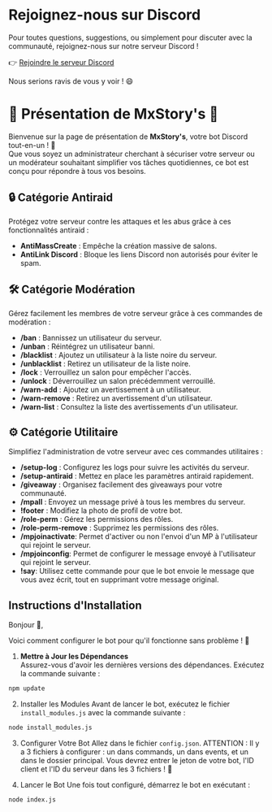 # Rejoignez-nous sur Discord
Pour toutes questions, suggestions, ou simplement pour discuter avec la communauté, rejoignez-nous sur notre serveur Discord !

👉 [Rejoindre le serveur Discord](https://discord.gg/zykD35HXmH)

Nous serions ravis de vous y voir ! 😄

# 🌟 Présentation de **MxStory's** 🌟

Bienvenue sur la page de présentation de **MxStory's**, votre bot Discord tout-en-un ! 🎉  
Que vous soyez un administrateur cherchant à sécuriser votre serveur ou un modérateur souhaitant simplifier vos tâches quotidiennes, ce bot est conçu pour répondre à tous vos besoins.

## 🔒 Catégorie Antiraid

Protégez votre serveur contre les attaques et les abus grâce à ces fonctionnalités antiraid :

- **AntiMassCreate** : Empêche la création massive de salons.
- **AntiLink Discord** : Bloque les liens Discord non autorisés pour éviter le spam.

## 🛠️ Catégorie Modération

Gérez facilement les membres de votre serveur grâce à ces commandes de modération :

- **/ban** : Bannissez un utilisateur du serveur.
- **/unban** : Réintégrez un utilisateur banni.
- **/blacklist** : Ajoutez un utilisateur à la liste noire du serveur.
- **/unblacklist** : Retirez un utilisateur de la liste noire.
- **/lock** : Verrouillez un salon pour empêcher l'accès.
- **/unlock** : Déverrouillez un salon précédemment verrouillé.
- **/warn-add** : Ajoutez un avertissement à un utilisateur.
- **/warn-remove** : Retirez un avertissement d'un utilisateur.
- **/warn-list** : Consultez la liste des avertissements d'un utilisateur.

## ⚙️ Catégorie Utilitaire

Simplifiez l'administration de votre serveur avec ces commandes utilitaires :

- **/setup-log** : Configurez les logs pour suivre les activités du serveur.
- **/setup-antiraid** : Mettez en place les paramètres antiraid rapidement.
- **/giveaway** : Organisez facilement des giveaways pour votre communauté.
- **/mpall** : Envoyez un message privé à tous les membres du serveur.
- **!footer** : Modifiez la photo de profil de votre bot.
- **/role-perm** : Gérez les permissions des rôles.
- **/role-perm-remove** : Supprimez les permissions des rôles.
- **/mpjoinactivate**: Permet d\'activer ou non l\'envoi d\'un MP à l\'utilisateur qui rejoint le serveur.
- **/mpjoinconfig**: Permet de configurer le message envoyé à l\'utilisateur qui rejoint le serveur.
- **!say**: Utilisez cette commande pour que le bot envoie le message que vous avez écrit, tout en supprimant votre message original.

## Instructions d'Installation

Bonjour 👋,

Voici comment configurer le bot pour qu'il fonctionne sans problème ! 🚀

1. **Mettre à Jour les Dépendances**  
   Assurez-vous d'avoir les dernières versions des dépendances. Exécutez la commande suivante :
   
```bash
npm update
```
2. Installer les Modules
Avant de lancer le bot, exécutez le fichier `install_modules.js` avec la commande suivante :

```bash
node install_modules.js
```
3. Configurer Votre Bot
Allez dans le fichier `config.json`. ATTENTION : Il y a 3 fichiers à configurer : un dans commands, un dans events, et un dans le dossier principal. Vous devrez entrer le jeton de votre bot, l'ID client et l'ID du serveur dans les 3 fichiers ! 🔐

4. Lancer le Bot
Une fois tout configuré, démarrez le bot en exécutant :

```bash
node index.js
```
